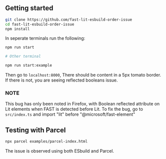 ## Getting started

```bash
git clone https://github.com/fast-lit-esbuild-order-issue
cd fast-lit-esbuild-order-issue
npm install
```

In seperate terminals run the following:


```bash
npm run start

# Other terminal

npm run start:example
```

Then go to `localhost:8000`, There should be content in a
5px tomato border. If there is not, you are seeing
reflected booleans issue.

### NOTE

This bug has only been noted in Firefox, with Boolean
reflected attribute on Lit elements when FAST is detected
before Lit. To fix the bug, go to `src/index.ts` and import
"lit" before "@microsoft/fast-element"

## Testing with Parcel

```bash
npx parcel examples/parcel-index.html
```

The issue is observed using both ESbuild and Parcel.

